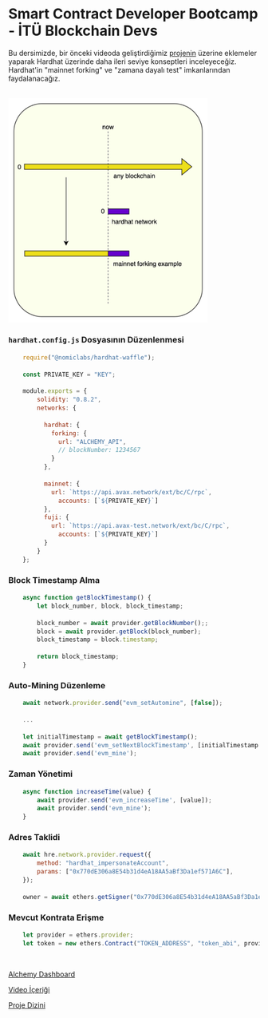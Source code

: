 # Smart Contract Developer Bootcamp - İTÜ Blockchain Devs

Bu dersimizde, bir önceki videoda geliştirdiğimiz [projenin](../18_Hardhat%26Ethers/) üzerine eklemeler yaparak Hardhat üzerinde daha ileri seviye konseptleri inceleyeceğiz. Hardhat'in "mainnet forking" ve "zamana dayalı test" imkanlarından faydalanacağız.

<br/>

<img src="./mainnet%20forking%20example.jpeg" alt="mainnet_forking" width="400"/>

### ```hardhat.config.js``` Dosyasının Düzenlenmesi
```javascript
    require("@nomiclabs/hardhat-waffle");

    const PRIVATE_KEY = "KEY";

    module.exports = {
        solidity: "0.8.2",
        networks: {

          hardhat: {
            forking: {
              url: "ALCHEMY_API",
              // blockNumber: 1234567
            }
          },

          mainnet: {
            url: `https://api.avax.network/ext/bc/C/rpc`,
              accounts: [`${PRIVATE_KEY}`]
          },
          fuji: {
            url: `https://api.avax-test.network/ext/bc/C/rpc`,
              accounts: [`${PRIVATE_KEY}`]
          }
        }
    };
```

### Block Timestamp Alma
``` javascript
    async function getBlockTimestamp() {
        let block_number, block, block_timestamp;

        block_number = await provider.getBlockNumber();;
        block = await provider.getBlock(block_number);
        block_timestamp = block.timestamp;

        return block_timestamp;
    }
```
### Auto-Mining Düzenleme

``` javascript
    await network.provider.send("evm_setAutomine", [false]);

    ...

    let initialTimestamp = await getBlockTimestamp();
    await provider.send('evm_setNextBlockTimestamp', [initialTimestamp + 2]);
    await provider.send('evm_mine');
```

### Zaman Yönetimi

``` javascript
    async function increaseTime(value) {
        await provider.send('evm_increaseTime', [value]);
        await provider.send('evm_mine');
    }
```

### Adres Taklidi

``` javascript
    await hre.network.provider.request({
        method: "hardhat_impersonateAccount",
        params: ["0x770dE306a8E54b31d4eA18AA5aBf3Da1ef571A6C"],
    });

    owner = await ethers.getSigner("0x770dE306a8E54b31d4eA18AA5aBf3Da1ef571A6C");
```

### Mevcut Kontrata Erişme

``` javascript
    let provider = ethers.provider;
    let token = new ethers.Contract("TOKEN_ADDRESS", "token_abi", provider);
```

<br/>

[Alchemy Dashboard](https://dashboard.alchemyapi.io/)

[Video İçeriği](https://www.youtube.com/)

[Proje Dizini](./lock-project-advanced)
